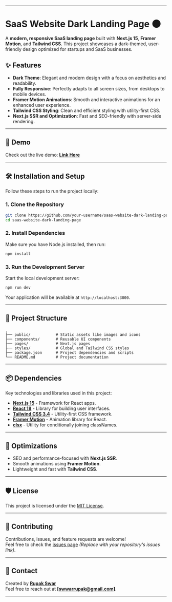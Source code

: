 
---

# SaaS Website Dark Landing Page 🌑

A **modern, responsive SaaS landing page** built with **Next.js 15**, **Framer Motion**, and **Tailwind CSS**. This project showcases a dark-themed, user-friendly design optimized for startups and SaaS businesses. 

## ✨ Features
- **Dark Theme**: Elegant and modern design with a focus on aesthetics and readability.
- **Fully Responsive**: Perfectly adapts to all screen sizes, from desktops to mobile devices.
- **Framer Motion Animations**: Smooth and interactive animations for an enhanced user experience.
- **Tailwind CSS Styling**: Clean and efficient styling with utility-first CSS.
- **Next.js SSR and Optimization**: Fast and SEO-friendly with server-side rendering.

---

## 🚀 Demo

Check out the live demo: [**Link Here**](#)  


---

## 🛠️ Installation and Setup

Follow these steps to run the project locally:

### 1. Clone the Repository
```bash
git clone https://github.com/your-username/saas-website-dark-landing-page.git
cd saas-website-dark-landing-page
```

### 2. Install Dependencies
Make sure you have Node.js installed, then run:
```bash
npm install
```

### 3. Run the Development Server
Start the local development server:
```bash
npm run dev
```
Your application will be available at `http://localhost:3000`.

---

## 📂 Project Structure
```
.
├── public/           # Static assets like images and icons
├── components/       # Reusable UI components
├── pages/            # Next.js pages
├── styles/           # Global and Tailwind CSS styles
├── package.json      # Project dependencies and scripts
└── README.md         # Project documentation
```

---

## 📦 Dependencies
Key technologies and libraries used in this project:
- [**Next.js 15**](https://nextjs.org/) - Framework for React apps.
- [**React 18**](https://reactjs.org/) - Library for building user interfaces.
- [**Tailwind CSS 3.4**](https://tailwindcss.com/) - Utility-first CSS framework.
- [**Framer Motion**](https://www.framer.com/motion/) - Animation library for React.
- [**clsx**](https://github.com/lukeed/clsx) - Utility for conditionally joining classNames.

---

## 🌟 Optimizations
- SEO and performance-focused with **Next.js SSR**.
- Smooth animations using **Framer Motion**.
- Lightweight and fast with **Tailwind CSS**.

---

## 🛡️ License
This project is licensed under the [MIT License](LICENSE).

---

## 🤝 Contributing
Contributions, issues, and feature requests are welcome!  
Feel free to check the [issues page](#) *(Replace with your repository's issues link)*.

---

## 📧 Contact
Created by **[Rupak Swar](https://github.com/ai-rupak)**  
Feel free to reach out at **[swwarrupak@gmail.com]**.

---

